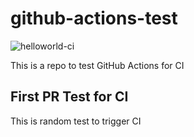 # github-actions-test

![helloworld-ci](https://github.com/phenixblue/github-actions-test/workflows/helloworld-ci/badge.svg)

This is a repo to test GitHub Actions for CI

## First PR Test for CI

This is random test to trigger CI
